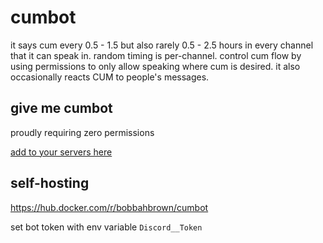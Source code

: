 # cumbot

it says cum every 0.5 - 1.5 but also rarely 0.5 - 2.5 hours in every channel that it can speak in. random timing is per-channel. control cum flow by using permissions to only allow speaking where cum is desired. it also occasionally reacts CUM to people's messages.

## give me cumbot

proudly requiring zero permissions

[add to your servers here](https://discord.com/api/oauth2/authorize?client_id=805970932904493066&permissions=0&scope=bot)

## self-hosting

https://hub.docker.com/r/bobbahbrown/cumbot

set bot token with env variable ``Discord__Token``
